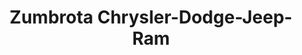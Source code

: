 ---
title: "Zumbrota Chrysler-Dodge-Jeep-Ram"
url: /zumbrota/zumbrota-chrysler-dodge-jeep-ram/
shop: car
---